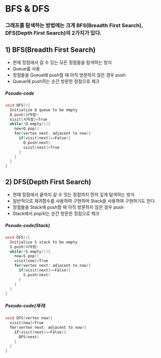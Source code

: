 # BFS & DFS

### 그래프를 탐색하는 방법에는 크게 BFS(Breadth First Search), DFS(Depth First Search)의 2가지가 있다.

## 1) BFS(Breadth First Search)
+ 현재 정점에서 갈 수 있는 모든 정점들을 탐색하는 방식
+ Queue를 사용
+ 정점들을 Queue에 push할 때 아직 방문하지 않은 경우 push
+ Queue에 push하는 순간 방문한 정점으로 체크

##### Pseudo-code

```c
void BFS(){
  Initialize Q queue to be empty
  Q.push(시작점)
  visit[시작점]=True
  while(!Q.empty()){
    now=Q.pop()
    for(vertex next: adjacent to now){
      if(visit[next]==False){
        Q.push(next)
        visit[next]=True
      }
    }
  }
}
```

## 2) DFS(Depth First Search)
+ 현재 정점에서 끝까지 갈 수 잇는 정점까지 먼저 깊게 탐색하는 방식
+ 일반적으로 재귀함수를 사용하여 구현하며 Stack을 사용하여 구현하기도 한다.
+ 정점들을 Stack에 push할 때 아직 방문하지 않은 경우 push
+ Stack에서 pop되는 순간 방문한 정점으로 체크

##### Pseudo-code(Stack)

```c
void DFS(){
  Initialize S stack to be empty
  S.push(시작점)
  while(!S.empty()){
    now=S.pop()
    visit[now]=True
    for(vertex next: adjacent to now){
      if(visit[next]==False){
        S.push(next)
      }
    }
  }
}
```

##### Pseudo-code(재귀)

```c
void DFS(vertex now){
  visit[now]=True
  for(vertex next: adjacent to now){
    if(visit[next]==False){
      DFS(next)
    }
  }
}
```
